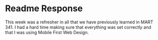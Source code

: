 # Readme Response
This week was a refresher in all that we have previously learned in MART 341. I had a hard time making sure that everything was set correctly and that I was using Mobile First Web Design.
